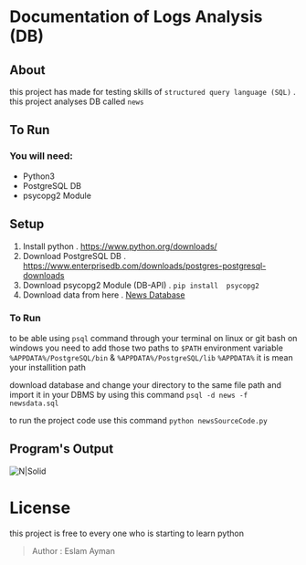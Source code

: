 # Documentation of Logs Analysis (DB)
## About
this project has made for testing skills of `structured query language (SQL)` .
this project analyses DB called `news`

## To Run
### You will need:
- Python3
- PostgreSQL DB
- psycopg2 Module

## Setup
 1. Install python
 . https://www.python.org/downloads/
 2. Download PostgreSQL DB
 . https://www.enterprisedb.com/downloads/postgres-postgresql-downloads
3. Download psycopg2 Module (DB-API)
. ```pip install  psycopg2```
4. Download data from here
. [News Database](https://d17h27t6h515a5.cloudfront.net/topher/2016/August/57b5f748_newsdata/newsdata.zip)

### To Run
to be able using `psql` command through your terminal on linux or git bash on windows
you need to add those two paths to `$PATH` environment variable
`%APPDATA%/PostgreSQL/bin` & `%APPDATA%/PostgreSQL/lib`
`%APPDATA%` it is mean your installition path

download database and change your directory to the same file path 
and import it in your DBMS by using this command
`psql -d news -f newsdata.sql`

to run the project code use this command
`python newsSourceCode.py`

## Program's Output
![N|Solid](https://preview.ibb.co/mXQrv7/image.png)

# License 
this project is free to every one who is starting to learn python
> Author : Eslam Ayman 

